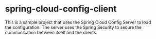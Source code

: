 # spring-cloud-config-client
This is a sample project that uses the Spring Cloud Config Server to load the configuration. The server uses the Spring Security to secure the communication between itself and the clients.
